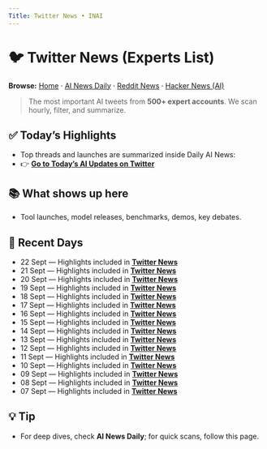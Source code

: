```yaml
---
Title: Twitter News • INAI
---
```


# 🐦 Twitter News (Experts List)

**Browse:** [Home](index.md) · [AI News Daily](news.md) · [Reddit News](reddit-news.md) · [Hacker News (AI)](hacker-news.md)

> The most important AI tweets from **500+ expert accounts**. We scan hourly, filter, and summarize.

## ✅ Today’s Highlights
- Top threads and launches are summarized inside Daily AI News:
- 👉 **[Go to Today’s AI Updates on Twitter](twitter-news/2025/2025-09-22.md)**

## 📚 What shows up here
- Tool launches, model releases, benchmarks, demos, key debates.


## 📅 Recent Days
- 22 Sept — Highlights included in **[Twitter News](twitter-news/2025/2025-09-22.md)**
- 21 Sept — Highlights included in **[Twitter News](twitter-news/2025/2025-09-21.md)**
- 20 Sept — Highlights included in **[Twitter News](twitter-news/2025/2025-09-20.md)**
- 19 Sept — Highlights included in **[Twitter News](twitter-news/2025/2025-09-19.md)**
- 18 Sept — Highlights included in **[Twitter News](twitter-news/2025/2025-09-18.md)**
- 17 Sept — Highlights included in **[Twitter News](twitter-news/2025/2025-09-17.md)**
- 16 Sept — Highlights included in **[Twitter News](twitter-news/2025/2025-09-16.md)**
- 15 Sept — Highlights included in **[Twitter News](twitter-news/2025/2025-09-15.md)**
- 14 Sept — Highlights included in **[Twitter News](twitter-news/2025/2025-09-14.md)**
- 13 Sept — Highlights included in **[Twitter News](twitter-news/2025/2025-09-13.md)**
- 12 Sept — Highlights included in **[Twitter News](twitter-news/2025/2025-09-12.md)**
- 11 Sept — Highlights included in **[Twitter News](twitter-news/2025/2025-09-11.md)**
- 10 Sept — Highlights included in **[Twitter News](twitter-news/2025/2025-09-10.md)**
- 09 Sept — Highlights included in **[Twitter News](twitter-news/2025/2025-09-09.md)**
- 08 Sept — Highlights included in **[Twitter News](twitter-news/2025/2025-09-08.md)**
- 07 Sept — Highlights included in **[Twitter News](twitter-news/2025/2025-09-07.md)**

## 💡 Tip
- For deep dives, check **AI News Daily**; for quick scans, follow this page.
